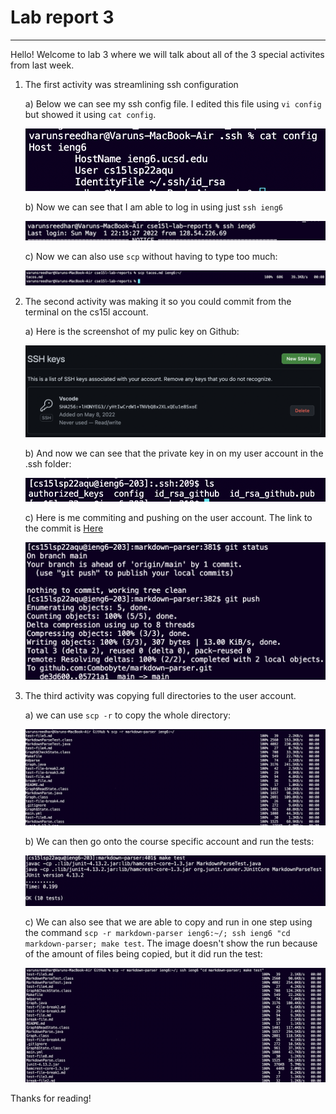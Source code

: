 # Lab report 3

---

Hello! Welcome to lab 3 where we will talk about all of the 3 special activites from last week.

1. The first activity was streamlining ssh configuration

    a) Below we can see my ssh config file. I edited this file using `vi config` but showed it using `cat config`.

    ![Image](imageslab3/config.png)

    b) Now we can see that I am able to log in using just `ssh ieng6`

    ![Image](imageslab3/ssh.png)

    c) Now we can also use `scp` without having to type too much:

    ![Image](imageslab3/scp.png)

2. The second activity was making it so you could commit from the terminal on the cs15l account.

    a) Here is the screenshot of my pulic key on Github:

    ![Image](imageslab3/sshkeyongithub.png)

    b) And now we can see that the private key in on my user account in the .ssh folder:

    ![Image](imageslab3/wheredarsa.png)

    c) Here is me commiting and pushing on the user account. The link to the commit is [Here](https://github.com/Combobyte/markdown-parser/commit/05721a1014069e9122691325f8606f43e0e34bf5)

    ![Image](imageslab3/gitpush.png)

3. The third activity was copying full directories to the user account.

    a) we can use `scp -r` to copy the whole directory:

    ![Image](imageslab3/justcopy.png)

    b) We can then go onto the course specific account and run the tests:

    ![Image](imageslab3/make.png)

    c) We can also see that we are able to copy and run in one step using the command `scp -r markdown-parser ieng6:~/; ssh ieng6 "cd markdown-parser; make test`. The image doesn't show the run because of the amount of files being copied, but it did run the test:

    ![Image](imageslab3/copyandrun.png)

Thanks for reading!